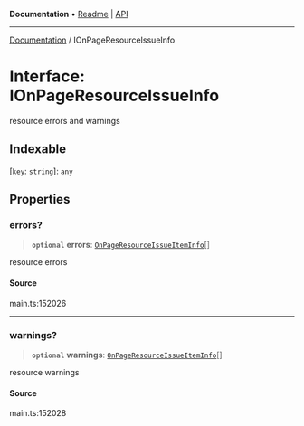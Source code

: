 **Documentation** • [Readme](../README.md) \| [API](../globals.md)

***

[Documentation](../README.md) / IOnPageResourceIssueInfo

# Interface: IOnPageResourceIssueInfo

resource errors and warnings

## Indexable

 \[`key`: `string`\]: `any`

## Properties

### errors?

> **`optional`** **errors**: [`OnPageResourceIssueItemInfo`](../classes/OnPageResourceIssueItemInfo.md)[]

resource errors

#### Source

main.ts:152026

***

### warnings?

> **`optional`** **warnings**: [`OnPageResourceIssueItemInfo`](../classes/OnPageResourceIssueItemInfo.md)[]

resource warnings

#### Source

main.ts:152028
